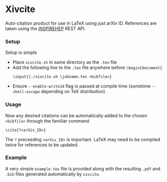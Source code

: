 # Xivcite

Auto-citation product for use in LaTeX using just arXiv ID. References are taken using the 
[iNSPIREHEP](https://inspirehep.net/) REST API.

### Setup
Setup is simple
- Place ```xivcite.sh``` in same directory as the ```.tex``` file
- Add the following line to the ```.tex``` file anywhere before ```\begin{document}```
  ```
  \input{|./xivcite.sh \jobname.tex <bibfile>}
  ```
- Ensure ```--enable-write18``` flag is passed at compile time (sometime ```--shell-escape```
depending on TeX distribution).
### Usage
Now any desired citations can be automatically added to the chosen ```<bibfile>``` through the familiar command 
```
\cite{?<arXiv_ID>}
```
The ```?``` preceeding ```<arXiv_ID>``` is important. LaTeX may need to be compiled twice for references to be updated.

### Example
A very simple ```example.tex``` file is provided along with the resulting ```.pdf``` and ```.bib``` files 
generated automatically by ```xivcite```.